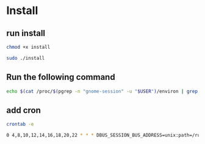 # Install

## run install
```bash
chmod +x install
```

```bash
sudo ./install
```

## Run the following command
```bash
echo $(cat /proc/$(pgrep -n "gnome-session" -u "$USER")/environ | grep -z "^DBUS_SESSION_BUS_ADDRESS=")
```

## add cron
```bash
crontab -e
```
```bash
0 4,8,10,12,14,16,18,20,22 * * * DBUS_SESSION_BUS_ADDRESS=unix:path=/run/user/1000/bus change-wallpaper.sh
```

